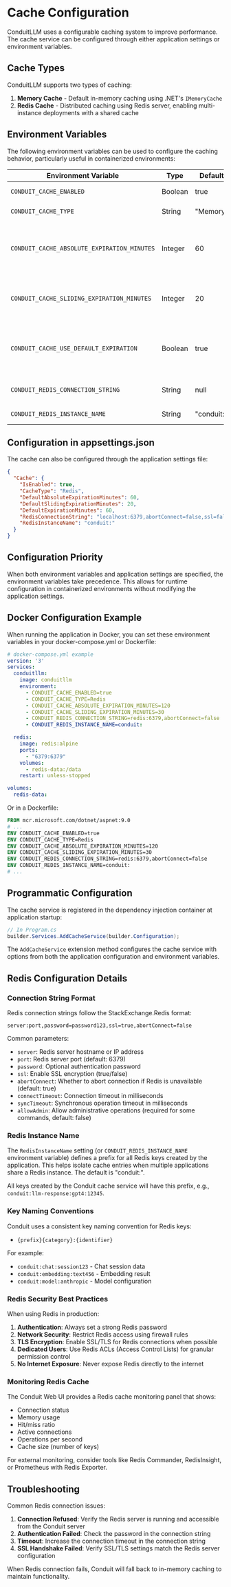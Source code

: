 # Cache Configuration

ConduitLLM uses a configurable caching system to improve performance. The cache service can be configured through either application settings or environment variables.

## Cache Types

ConduitLLM supports two types of caching:

1. **Memory Cache** - Default in-memory caching using .NET's `IMemoryCache`
2. **Redis Cache** - Distributed caching using Redis server, enabling multi-instance deployments with a shared cache

## Environment Variables

The following environment variables can be used to configure the caching behavior, particularly useful in containerized environments:

| Environment Variable | Type | Default | Description |
|---------------------|------|---------|-------------|
| `CONDUIT_CACHE_ENABLED` | Boolean | true | Enable or disable caching throughout the application. |
| `CONDUIT_CACHE_TYPE` | String | "Memory" | The type of cache to use. Valid values are "Memory" or "Redis". |
| `CONDUIT_CACHE_ABSOLUTE_EXPIRATION_MINUTES` | Integer | 60 | The default absolute expiration time for cached items in minutes. After this time has elapsed, the cached item will be removed regardless of access patterns. Set to 0 to disable default absolute expiration. |
| `CONDUIT_CACHE_SLIDING_EXPIRATION_MINUTES` | Integer | 20 | The default sliding expiration time for cached items in minutes. If the cached item is not accessed within this time period, it will be removed. Set to 0 to disable default sliding expiration. |
| `CONDUIT_CACHE_USE_DEFAULT_EXPIRATION` | Boolean | true | Controls whether default expiration times are applied to cached items when not explicitly specified. If set to false, cached items will not expire automatically unless expiration is explicitly set when caching an item. |
| `CONDUIT_REDIS_CONNECTION_STRING` | String | null | Connection string for Redis server when using Redis cache. Example: "localhost:6379,password=password123". |
| `CONDUIT_REDIS_INSTANCE_NAME` | String | "conduit:" | Instance name prefix for Redis keys to isolate cache entries for this instance. |

## Configuration in appsettings.json

The cache can also be configured through the application settings file:

```json
{
  "Cache": {
    "IsEnabled": true,
    "CacheType": "Redis",
    "DefaultAbsoluteExpirationMinutes": 60,
    "DefaultSlidingExpirationMinutes": 20,
    "DefaultExpirationMinutes": 60,
    "RedisConnectionString": "localhost:6379,abortConnect=false,ssl=false",
    "RedisInstanceName": "conduit:"
  }
}
```

## Configuration Priority

When both environment variables and application settings are specified, the environment variables take precedence. This allows for runtime configuration in containerized environments without modifying the application settings.

## Docker Configuration Example

When running the application in Docker, you can set these environment variables in your docker-compose.yml or Dockerfile:

```yaml
# docker-compose.yml example
version: '3'
services:
  conduitllm:
    image: conduitllm
    environment:
      - CONDUIT_CACHE_ENABLED=true
      - CONDUIT_CACHE_TYPE=Redis
      - CONDUIT_CACHE_ABSOLUTE_EXPIRATION_MINUTES=120
      - CONDUIT_CACHE_SLIDING_EXPIRATION_MINUTES=30
      - CONDUIT_REDIS_CONNECTION_STRING=redis:6379,abortConnect=false
      - CONDUIT_REDIS_INSTANCE_NAME=conduit:

  redis:
    image: redis:alpine
    ports:
      - "6379:6379"
    volumes:
      - redis-data:/data
    restart: unless-stopped

volumes:
  redis-data:
```

Or in a Dockerfile:

```dockerfile
FROM mcr.microsoft.com/dotnet/aspnet:9.0
# ...
ENV CONDUIT_CACHE_ENABLED=true
ENV CONDUIT_CACHE_TYPE=Redis
ENV CONDUIT_CACHE_ABSOLUTE_EXPIRATION_MINUTES=120
ENV CONDUIT_CACHE_SLIDING_EXPIRATION_MINUTES=30
ENV CONDUIT_REDIS_CONNECTION_STRING=redis:6379,abortConnect=false
ENV CONDUIT_REDIS_INSTANCE_NAME=conduit:
# ...
```

## Programmatic Configuration

The cache service is registered in the dependency injection container at application startup:

```csharp
// In Program.cs
builder.Services.AddCacheService(builder.Configuration);
```

The `AddCacheService` extension method configures the cache service with options from both the application configuration and environment variables.

## Redis Configuration Details

### Connection String Format

Redis connection strings follow the StackExchange.Redis format:

```
server:port,password=password123,ssl=true,abortConnect=false
```

Common parameters:

- `server`: Redis server hostname or IP address
- `port`: Redis server port (default: 6379)
- `password`: Optional authentication password
- `ssl`: Enable SSL encryption (true/false)
- `abortConnect`: Whether to abort connection if Redis is unavailable (default: true)
- `connectTimeout`: Connection timeout in milliseconds
- `syncTimeout`: Synchronous operation timeout in milliseconds
- `allowAdmin`: Allow administrative operations (required for some commands, default: false)

### Redis Instance Name

The `RedisInstanceName` setting (or `CONDUIT_REDIS_INSTANCE_NAME` environment variable) defines a prefix for all Redis keys created by the application. This helps isolate cache entries when multiple applications share a Redis instance. The default is "conduit:".

All keys created by the Conduit cache service will have this prefix, e.g., `conduit:llm-response:gpt4:12345`.

### Key Naming Conventions

Conduit uses a consistent key naming convention for Redis keys:

- `{prefix}{category}:{identifier}`

For example:
- `conduit:chat:session123` - Chat session data
- `conduit:embedding:text456` - Embedding result
- `conduit:model:anthropic` - Model configuration

### Redis Security Best Practices

When using Redis in production:

1. **Authentication**: Always set a strong Redis password
2. **Network Security**: Restrict Redis access using firewall rules
3. **TLS Encryption**: Enable SSL/TLS for Redis connections when possible
4. **Dedicated Users**: Use Redis ACLs (Access Control Lists) for granular permission control
5. **No Internet Exposure**: Never expose Redis directly to the internet

### Monitoring Redis Cache

The Conduit Web UI provides a Redis cache monitoring panel that shows:

- Connection status
- Memory usage
- Hit/miss ratio
- Active connections
- Operations per second
- Cache size (number of keys)

For external monitoring, consider tools like Redis Commander, RedisInsight, or Prometheus with Redis Exporter.

## Troubleshooting

Common Redis connection issues:

1. **Connection Refused**: Verify the Redis server is running and accessible from the Conduit server
2. **Authentication Failed**: Check the password in the connection string
3. **Timeout**: Increase the connection timeout in the connection string
4. **SSL Handshake Failed**: Verify SSL/TLS settings match the Redis server configuration

When Redis connection fails, Conduit will fall back to in-memory caching to maintain functionality.
